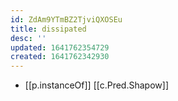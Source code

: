 ```yaml
---
id: ZdAm9YTmBZ2TjviQXOSEu
title: dissipated
desc: ''
updated: 1641762354729
created: 1641762342930
---
```




- [[p.instanceOf]] [[c.Pred.Shapow]]
